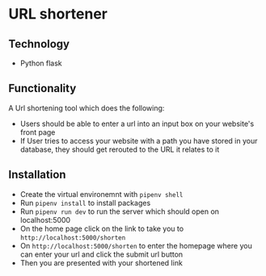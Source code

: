 # URL shortener

## Technology
* Python flask

## Functionality
A Url shortening tool which does the following:
* Users should be able to enter a url into an input box on your website's front page
* If User tries to access your website with a path you have stored in your database, they should get rerouted to the URL it relates to it

## Installation
* Create the virtual environemnt with `pipenv shell`
* Run `pipenv install` to install packages
* Run `pipenv run dev` to run the server which should open on localhost:5000
* On the home page click on the link to take you to `http://localhost:5000/shorten`
* On `http://localhost:5000/shorten` to enter the homepage where you can enter your url and click the submit url button
* Then you are presented with your shortened link
